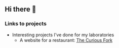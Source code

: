 ## Hi there 👋

<!--
**ViktorUngur002/ViktorUngur002** is a ✨ _special_ ✨ repository because its `README.md` (this file) appears on your GitHub profile.

Here are some ideas to get you started:

- 🔭 I’m currently working on ...
- 🌱 I’m currently learning ...
- 👯 I’m looking to collaborate on ...
- 🤔 I’m looking for help with ...
- 💬 Ask me about ...
- 📫 How to reach me: ...
- 😄 Pronouns: ...
- ⚡ Fun fact: ...
-->
### Links to projects
* Interesting projects I've done for my laboratories
  * A website for a restaurant: [The Curious Fork](https://github.com/ViktorUngur002/TheCuriousFork.git)
